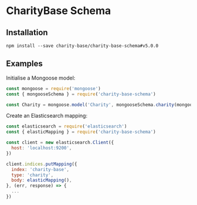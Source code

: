 # CharityBase Schema

## Installation

```
npm install --save charity-base/charity-base-schema#v5.0.0
```

## Examples

Initialise a Mongoose model:

```js
const mongoose = require('mongoose')
const { mongooseSchema } = require('charity-base-schema')

const Charity = mongoose.model('Charity', mongooseSchema.charity(mongoose))
```

Create an Elasticsearch mapping:

```js
const elasticsearch = require('elasticsearch')
const { elasticMapping } = require('charity-base-schema')

const client = new elasticsearch.Client({
  host: 'localhost:9200',
})

client.indices.putMapping({
  index: 'charity-base',
  type: 'charity',
  body: elasticMapping(),
}, (err, response) => {
  ...
})
```
